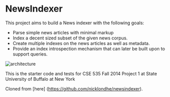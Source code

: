 # NewsIndexer

This project aims to build a News indexer with the following goals:
- Parse simple news articles with minimal markup
- Index a decent sized subset of the given news corpus.
- Create multiple indexes on the news articles as well as metadata.
- Provide an index introspection mechanism that can later be built upon to support queries.


![architecture](https://user-images.githubusercontent.com/1689723/34433428-0f8bf542-ec34-11e7-8b7f-1805c2571599.png)

This is the starter code and tests for CSE 535 Fall 2014 Project 1 at State University of Buffalo at New York

Cloned from [here] (https://github.com/nicklondhe/newsindexer).

